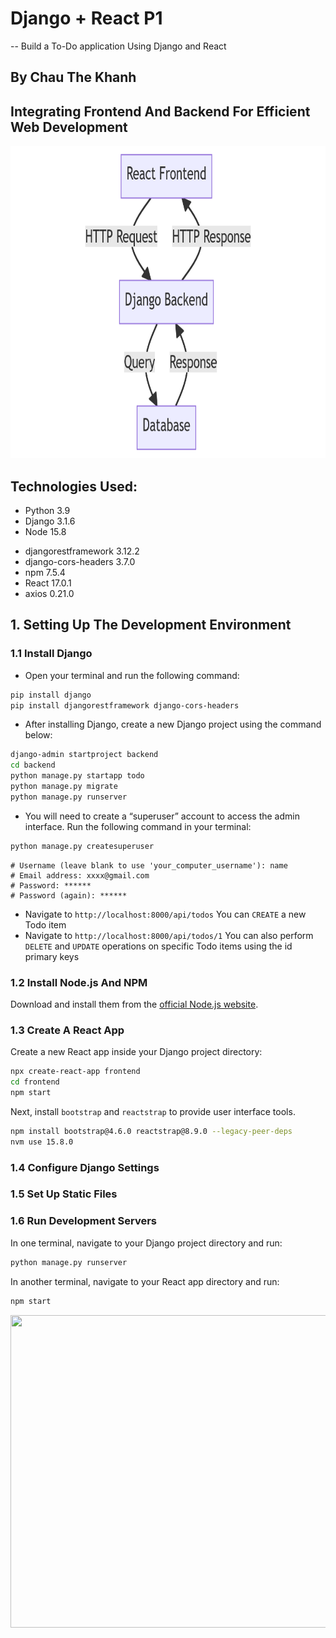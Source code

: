 # Django + React P1
-- Build a To-Do application Using Django and React
## By Chau The Khanh

## Integrating Frontend And Backend For Efficient Web Development
<img src="img/ReactDjango.png" height="500" width="800">

## Technologies Used:
<ul>
    <li>Python 3.9</li>
    <li>Django 3.1.6</li>
    <li>Node 15.8</li>
</ul>
<ul>
    <li>djangorestframework 3.12.2</li>
    <li>django-cors-headers 3.7.0</li>
    <li>npm 7.5.4</li>
    <li>React 17.0.1</li>
    <li>axios 0.21.0</li>
</ul>

## 1. Setting Up The Development Environment
### 1.1 Install Django
- Open your terminal and run the following command: 
```bash 
pip install django
pip install djangorestframework django-cors-headers
```
- After installing Django, create a new Django project using the command below:
```bash
django-admin startproject backend
cd backend
python manage.py startapp todo
python manage.py migrate
python manage.py runserver
```

- You will need to create a “superuser” account to access the admin interface. Run the following command in your terminal:
```bash
python manage.py createsuperuser
```
```
# Username (leave blank to use 'your_computer_username'): name
# Email address: xxxx@gmail.com
# Password: ******
# Password (again): ******
```

- Navigate to `http://localhost:8000/api/todos` You can `CREATE` a new Todo item
- Navigate to `http://localhost:8000/api/todos/1` You can also perform `DELETE` and `UPDATE` operations on specific Todo items using the id primary keys

### 1.2 Install Node.js And NPM
Download and install them from the [official Node.js website](https://nodejs.org/en).

### 1.3 Create A React App
Create a new React app inside your Django project directory:
```bash 
npx create-react-app frontend
cd frontend
npm start
```

Next, install `bootstrap` and `reactstrap` to provide user interface tools.
```bash
npm install bootstrap@4.6.0 reactstrap@8.9.0 --legacy-peer-deps
nvm use 15.8.0
```


### 1.4 Configure Django Settings
### 1.5 Set Up Static Files
### 1.6 Run Development Servers
In one terminal, navigate to your Django project directory and run:
```bash
python manage.py runserver
```

In another terminal, navigate to your React app directory and run:
```bash
npm start
```

<img src="https://assets.digitalocean.com/articles/build-a-to-do-application-using-django-and-react/kbrt3naby6pzcvhntpgr.gif" height="500" width="800">
